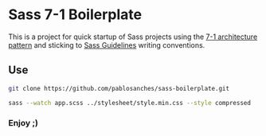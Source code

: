 # Sass 7-1 Boilerplate

This is a project for quick startup of Sass projects using the [7-1 architecture pattern](http://sass-guidelin.es/#architecture) and sticking to [Sass Guidelines](http://sass-guidelin.es) writing conventions.

## Use

```bash
git clone https://github.com/pablosanches/sass-boilerplate.git

sass --watch app.scss ../stylesheet/style.min.css --style compressed
```

### Enjoy ;)